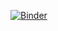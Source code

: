 [![Binder](https://mybinder.org/badge_logo.svg)](https://mybinder.org/v2/gh/aculich/jupyter-code-server/main)
